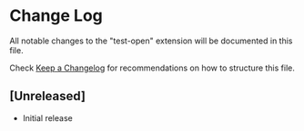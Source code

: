 # Change Log

All notable changes to the "test-open" extension will be documented in this file.

Check [Keep a Changelog](http://keepachangelog.com/) for recommendations on how to structure this file.

## [Unreleased]

- Initial release
